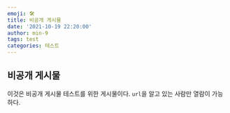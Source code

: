 ```yaml
---
emoji: 🛠
title: 비공개 게시물
date: '2021-10-19 22:20:00'
author: min-9
tags: test
categories: 테스트
---
```


## 비공개 게시물

이것은 비공개 게시물 테스트를 위한 게시물이다.
`url`을 알고 있는 사람만 열람이 가능하다.
